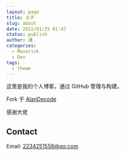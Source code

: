 ```yaml
---
layout: page
title: 关于
slug: about
date: 2022/01/25 01:47
status: publish
author: 通
categories: 
  - Maverick
  - Dev
tags: 
  - theme
---
```


这里是我的个人博客，通过 GitHub 管理与构建。

Fork 于 [AlanDecode](https://github.com/AlanDecode/Blog-With-GitHub-Boilerplate)

感谢大佬

## Contact

Email: 2234251558@qq.com
